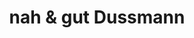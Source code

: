 ---
title: "nah & gut Dussmann"
url: /neustadt-an-der-donau/nah-und-gut-dussmann/
shop: Bäckerei
---